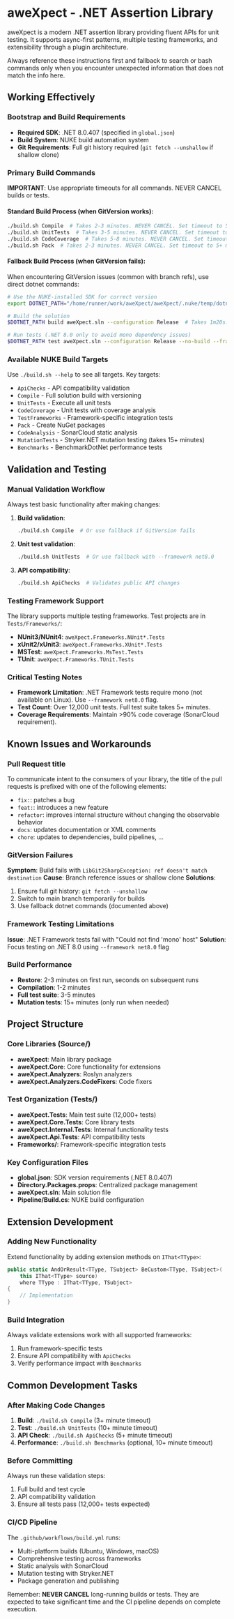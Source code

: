 # aweXpect - .NET Assertion Library

aweXpect is a modern .NET assertion library providing fluent APIs for unit testing. It supports async-first patterns, multiple testing frameworks, and extensibility through a plugin architecture.

Always reference these instructions first and fallback to search or bash commands only when you encounter unexpected information that does not match the info here.

## Working Effectively

### Bootstrap and Build Requirements
- **Required SDK**: .NET 8.0.407 (specified in `global.json`)
- **Build System**: NUKE build automation system
- **Git Requirements**: Full git history required (`git fetch --unshallow` if shallow clone)

### Primary Build Commands
**IMPORTANT**: Use appropriate timeouts for all commands. NEVER CANCEL builds or tests.

#### Standard Build Process (when GitVersion works):
```bash
./build.sh Compile  # Takes 2-3 minutes. NEVER CANCEL. Set timeout to 5+ minutes.
./build.sh UnitTests  # Takes 3-5 minutes. NEVER CANCEL. Set timeout to 10+ minutes.
./build.sh CodeCoverage  # Takes 5-8 minutes. NEVER CANCEL. Set timeout to 15+ minutes.
./build.sh Pack  # Takes 2-3 minutes. NEVER CANCEL. Set timeout to 5+ minutes.
```

#### Fallback Build Process (when GitVersion fails):
When encountering GitVersion issues (common with branch refs), use direct dotnet commands:
```bash
# Use the NUKE-installed SDK for correct version
export DOTNET_PATH="/home/runner/work/aweXpect/aweXpect/.nuke/temp/dotnet-unix/dotnet"

# Build the solution
$DOTNET_PATH build aweXpect.sln --configuration Release  # Takes 1m20s. NEVER CANCEL. Set timeout to 3+ minutes.

# Run tests (.NET 8.0 only to avoid mono dependency issues)
$DOTNET_PATH test aweXpect.sln --configuration Release --no-build --framework net8.0  # Takes 30s. NEVER CANCEL. Set timeout to 2+ minutes.
```

### Available NUKE Build Targets
Use `./build.sh --help` to see all targets. Key targets:
- `ApiChecks` - API compatibility validation
- `Compile` - Full solution build with versioning
- `UnitTests` - Execute all unit tests
- `CodeCoverage` - Unit tests with coverage analysis
- `TestFrameworks` - Framework-specific integration tests
- `Pack` - Create NuGet packages
- `CodeAnalysis` - SonarCloud static analysis
- `MutationTests` - Stryker.NET mutation testing (takes 15+ minutes)
- `Benchmarks` - BenchmarkDotNet performance tests

## Validation and Testing

### Manual Validation Workflow
Always test basic functionality after making changes:

1. **Build validation**:
   ```bash
   ./build.sh Compile  # Or use fallback if GitVersion fails
   ```

2. **Unit test validation**:
   ```bash
   ./build.sh UnitTests  # Or use fallback with --framework net8.0
   ```

3. **API compatibility**:
   ```bash
   ./build.sh ApiChecks  # Validates public API changes
   ```

### Testing Framework Support
The library supports multiple testing frameworks. Test projects are in `Tests/Frameworks/`:
- **NUnit3/NUnit4**: `aweXpect.Frameworks.NUnit*.Tests`
- **xUnit2/xUnit3**: `aweXpect.Frameworks.XUnit*.Tests`
- **MSTest**: `aweXpect.Frameworks.MsTest.Tests`
- **TUnit**: `aweXpect.Frameworks.TUnit.Tests`

### Critical Testing Notes
- **Framework Limitation**: .NET Framework tests require mono (not available on Linux). Use `--framework net8.0` flag.
- **Test Count**: Over 12,000 unit tests. Full test suite takes 5+ minutes.
- **Coverage Requirements**: Maintain >90% code coverage (SonarCloud requirement).

## Known Issues and Workarounds

### Pull Request title
To communicate intent to the consumers of your library, the title of the pull requests is prefixed with one of the following elements:
- `fix:`: patches a bug
- `feat:`: introduces a new feature
- `refactor`: improves internal structure without changing the observable behavior
- `docs`: updates documentation or XML comments
- `chore`: updates to dependencies, build pipelines, ...

### GitVersion Failures
**Symptom**: Build fails with `LibGit2SharpException: ref doesn't match destination`
**Cause**: Branch reference issues or shallow clone
**Solutions**:
1. Ensure full git history: `git fetch --unshallow`
2. Switch to main branch temporarily for builds
3. Use fallback dotnet commands (documented above)

### Framework Testing Limitations
**Issue**: .NET Framework tests fail with "Could not find 'mono' host"
**Solution**: Focus testing on .NET 8.0 using `--framework net8.0` flag

### Build Performance
- **Restore**: 2-3 minutes on first run, seconds on subsequent runs
- **Compilation**: 1-2 minutes
- **Full test suite**: 3-5 minutes
- **Mutation tests**: 15+ minutes (only run when needed)

## Project Structure

### Core Libraries (Source/)
- **aweXpect**: Main library package
- **aweXpect.Core**: Core functionality for extensions
- **aweXpect.Analyzers**: Roslyn analyzers
- **aweXpect.Analyzers.CodeFixers**: Code fixers

### Test Organization (Tests/)
- **aweXpect.Tests**: Main test suite (12,000+ tests)
- **aweXpect.Core.Tests**: Core library tests
- **aweXpect.Internal.Tests**: Internal functionality tests
- **aweXpect.Api.Tests**: API compatibility tests
- **Frameworks/**: Framework-specific integration tests

### Key Configuration Files
- **global.json**: SDK version requirements (.NET 8.0.407)
- **Directory.Packages.props**: Centralized package management
- **aweXpect.sln**: Main solution file
- **Pipeline/Build.cs**: NUKE build configuration

## Extension Development

### Adding New Functionality
Extend functionality by adding extension methods on `IThat<TType>`:
```csharp
public static AndOrResult<TType, TSubject> BeCustom<TType, TSubject>(
    this IThat<TType> source) 
    where TType : IThat<TType, TSubject>
{
    // Implementation
}
```

### Build Integration
Always validate extensions work with all supported frameworks:
1. Run framework-specific tests
2. Ensure API compatibility with `ApiChecks`
3. Verify performance impact with `Benchmarks`

## Common Development Tasks

### After Making Code Changes
1. **Build**: `./build.sh Compile` (3+ minute timeout)
2. **Test**: `./build.sh UnitTests` (10+ minute timeout) 
3. **API Check**: `./build.sh ApiChecks` (5+ minute timeout)
4. **Performance**: `./build.sh Benchmarks` (optional, 10+ minute timeout)

### Before Committing
Always run these validation steps:
1. Full build and test cycle
2. API compatibility validation
3. Ensure all tests pass (12,000+ tests expected)

### CI/CD Pipeline
The `.github/workflows/build.yml` runs:
- Multi-platform builds (Ubuntu, Windows, macOS)
- Comprehensive testing across frameworks
- Static analysis with SonarCloud
- Mutation testing with Stryker.NET
- Package generation and publishing

Remember: **NEVER CANCEL** long-running builds or tests. They are expected to take significant time and the CI pipeline depends on complete execution.
